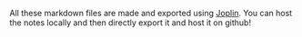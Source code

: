 All these markdown files are made and exported using [Joplin](https://joplinapp.org/). You can host the notes locally and then directly export it and host it on github!
